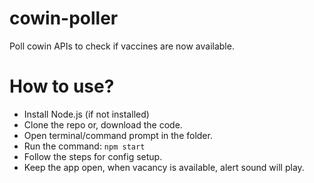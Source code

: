# cowin-poller
Poll cowin APIs to check if vaccines are now available.

# How to use?   
- Install Node.js (if not installed)  
- Clone the repo or, download the code.
- Open terminal/command prompt in the folder.
- Run the command: ``npm start``
- Follow the steps for config setup.
- Keep the app open, when vacancy is available, alert sound will play.
